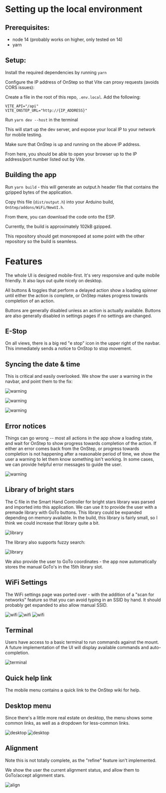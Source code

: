 # Setting up the local environment

## Prerequisites:

- node 14 (probably works on higher, only tested on 14)
- yarn

## Setup:

Install the required dependencies by running `yarn`

Configure the IP address of OnStep so that Vite can proxy requests (avoids CORS issues):

Create a file in the root of this repo, `.env.local`. Add the following:

```
VITE_API="/api"
VITE_ONSTEP_URL="http://{IP_ADDRESS}"
```

Run `yarn dev --host` in the terminal

This will start up the dev server, and expose your local IP to your network for mobile testing.

Make sure that OnStep is up and running on the above IP address.

From here, you should be able to open your browser up to the IP address/port number listed out by Vite.

## Building the app

Run `yarn build` - this will generate an output.h header file that contains the gzipped bytes of the application.

Copy this file (`dist/output.h`) into your Arduino build, `OnStep/addons/WiFi/NewUI.h`.

From there, you can download the code onto the ESP.

Currently, the build is approximately 102kB gzipped.

This repository should get monorepoed at some point with the other repository so the build is seamless.

# Features

The whole UI is designed mobile-first. It's very responsive and quite mobile friendly. It also lays out quite nicely on desktop.

All buttons & toggles that perform a delayed action show a loading spinner until either the action is complete, or OnStep makes progress towards completion of an action.

Buttons are generally disabled unless an action is actually available. Buttons are also generally disabled in settings pages if no settings are changed.

## E-Stop

On all views, there is a big red "e stop" icon in the upper right of the navbar. This immediately sends a notice to OnStop to stop movement.

## Syncing the date & time

This is critical and easily overlooked. We show the user a warning in the navbar, and point them to the fix:

![warning](./images/control-screen.png)

![warning](./images/menu-warning.png)

![warning](./images/datetime.png)

## Error notices

Things can go wrong -- most all actions in the app show a loading state, and wait for OnStep to show progress towards completion of the action. If either an error comes back from the OnStep, or progress towards completion is not happening after a reasonable period of time, we show the user a warning to let them know something isn't working. In some cases, we can provide helpful error messages to guide the user.

![warning](./images/error-example.png)

## Library of bright stars

The C file in the Smart Hand Controller for bright stars library was parsed and imported into this application. We can use it to provide the user with a premade library with GoTo buttons. This library could be expanded depending on memory available. In the build, this library is fairly small, so I think we could increase that library quite a bit.

![library](./images/library-page.png)

The library also supports fuzzy search:

![library](./images/fuzzy-search.png)

We also provide the user to GoTo coordinates - the app now automatically stores the manual GoTo's in the 15th library slot.

## WiFi Settings

The WiFi settings page was ported over - with the addition of a "scan for networks" feature so that you can avoid typing in an SSID by hand. It should probably get expanded to also allow manual SSID.

![wifi](./images/wifi-login.png)
![wifi](./images/wifi-page.png)
![wifi](./images/wifi-passwrod.png)

## Terminal

Users have access to a basic terminal to run commands against the mount. A future implementation of the UI will display available commands and auto-completion.

![terminal](./images/temrinal.png)

## Quick help link

The mobile menu contains a quick link to the OnStep wiki for help.

## Desktop menu

Since there's a little more real estate on desktop, the menu shows some common links, as well as a dropdown for less-common links.

![desktop](./images/desktop-control.png)
![desktop](./images/desktop-lib.png)

## Alignment

Note this is not totally complete, as the "refine" feature isn't implemented.

We show the user the current alignment status, and allow them to GoTo/accept alignment stars.

![align](./images/align-progress.png)
